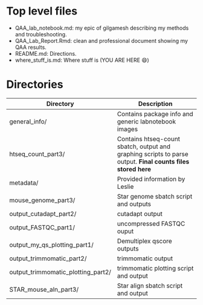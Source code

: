 # Top level files

- QAA_lab_notebook.md: my epic of gilgamesh describing my methods and troubleshooting.
- QAA_Lab_Report.Rmd: clean and professional document showing my QAA results.
- README.md: Directions.
- where_stuff_is.md: Where stuff is (YOU ARE HERE :smile:)

# Directories

|Directory| Description|
|----------|------------|
|general_info/|Contains package info and generic labnotebook images|
|htseq_count_part3/| Contains htseq-count sbatch, output and graphing scripts to parse output. **Final counts files stored here**|
|metadata/|Provided information by Leslie|
|mouse_genome_part3/| Star genome sbatch script and outputs|
|output_cutadapt_part2/| cutadapt output|
|output_FASTQC_part1/| uncompressed FASTQC ouput|
|output_my_qs_plotting_part1/| Demultiplex qscore outputs|
|output_trimmomatic_part2/| trimmomatic output|
|output_trimmomatic_plotting_part2/| trimmomatic plotting script and output|
|STAR_mouse_aln_part3/| Star align sbatch script and output|


